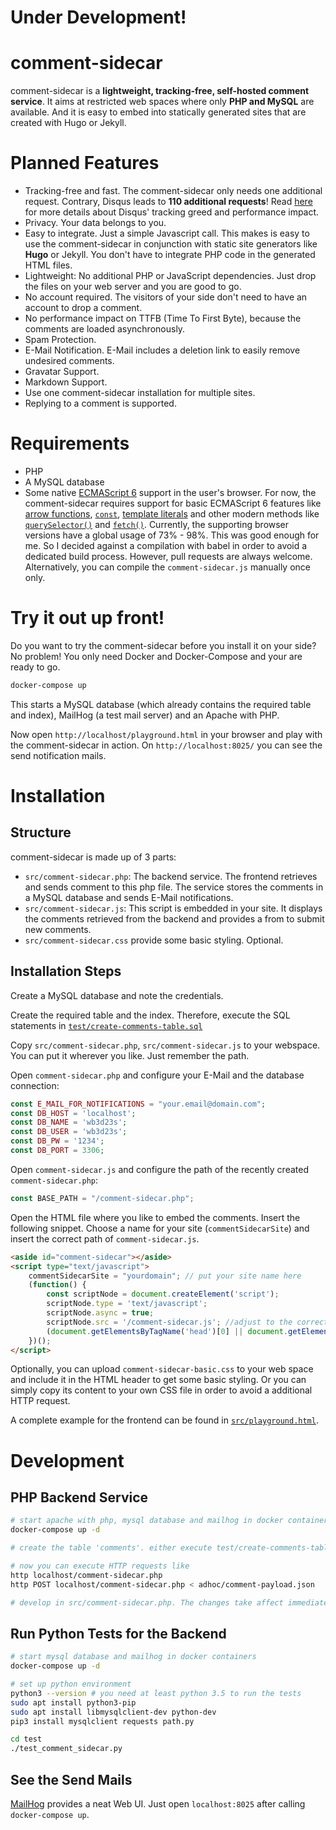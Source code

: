 # Under Development!


# comment-sidecar

comment-sidecar is a **lightweight, tracking-free, self-hosted comment service**. It aims at restricted web spaces where only **PHP and MySQL** are available. And it is easy to embed into statically generated sites that are created with Hugo or Jekyll.
  
# Planned Features

- Tracking-free and fast. The comment-sidecar only needs one additional request. Contrary, Disqus leads to **110 additional requests**! Read [here](http://donw.io/post/github-comments/) for more details about Disqus' tracking greed and performance impact.
- Privacy. Your data belongs to you.
- Easy to integrate. Just a simple Javascript call. This makes is easy to use the comment-sidecar in conjunction with static site generators like **Hugo** or Jekyll. You don't have to integrate PHP code in the generated HTML files.
- Lightweight: No additional PHP or JavaScript dependencies. Just drop the files on your web server and you are good to go.
- No account required. The visitors of your side don't need to have an account to drop a comment.
- No performance impact on TTFB (Time To First Byte), because the comments are loaded asynchronously.
- Spam Protection.
- E-Mail Notification. E-Mail includes a deletion link to easily remove undesired comments. 
- Gravatar Support.
- Markdown Support.
- Use one comment-sidecar installation for multiple sites.
- Replying to a comment is supported.

# Requirements

- PHP
- A MySQL database
- Some native [ECMAScript 6](http://es6-features.org/) support in the user's browser. For now, the comment-sidecar requires support for basic ECMAScript 6 features like [arrow functions](http://www.caniuse.com/#search=arrow), [`const`](http://www.caniuse.com/#search=const), [template literals](http://www.caniuse.com/#search=template) and other modern methods like [`querySelector()`](http://www.caniuse.com/#search=queryselector) and [`fetch()`](http://www.caniuse.com/#search=fetch). Currently, the supporting browser versions have a global usage of 73% - 98%. This was good enough for me. So I decided against a compilation with babel in order to avoid a dedicated build process. However, pull requests are always welcome. Alternatively, you can compile the `comment-sidecar.js` manually once only.

# Try it out up front!

Do you want to try the comment-sidecar before you install it on your side? No problem! You only need Docker and Docker-Compose and your are ready to go.
 
```bash
docker-compose up
```

This starts a MySQL database (which already contains the required table and index), MailHog (a test mail server) and an Apache with PHP.

Now open `http://localhost/playground.html` in your browser and play with the comment-sidecar in action. On `http://localhost:8025/` you can see the send notification mails.

# Installation

## Structure

comment-sidecar is made up of 3 parts:

- `src/comment-sidecar.php`: The backend service. The frontend retrieves and sends comment to this php file. The service stores the comments in a MySQL database and sends E-Mail notifications.
- `src/comment-sidecar.js`: This script is embedded in your site. It displays the comments retrieved from the backend and provides a from to submit new comments.
- `src/comment-sidecar.css` provide some basic styling. Optional.

## Installation Steps 

Create a MySQL database and note the credentials. 

Create the required table and the index. Therefore, execute the SQL statements in  [`test/create-comments-table.sql`](https://github.com/phauer/comment-sidecar/blob/master/test/create-comments-table.sql) 

Copy `src/comment-sidecar.php`, `src/comment-sidecar.js` to your webspace. You can put it wherever you like. Just remember the path.

Open `comment-sidecar.php` and configure your E-Mail and the database connection:

```php
const E_MAIL_FOR_NOTIFICATIONS = "your.email@domain.com";
const DB_HOST = 'localhost';
const DB_NAME = 'wb3d23s';
const DB_USER = 'wb3d23s';
const DB_PW = '1234';
const DB_PORT = 3306;
```

Open `comment-sidecar.js` and configure the path of the recently created `comment-sidecar.php`:

```javascript
const BASE_PATH = "/comment-sidecar.php";
```

Open the HTML file where you like to embed the comments. Insert the following snippet. Choose a name for your site (`commentSidecarSite`) and insert the correct path of `comment-sidecar.js`.

```html
<aside id="comment-sidecar"></aside>
<script type="text/javascript">
    commentSidecarSite = "yourdomain"; // put your site name here 
    (function() {
        const scriptNode = document.createElement('script');
        scriptNode.type = 'text/javascript';
        scriptNode.async = true;
        scriptNode.src = '/comment-sidecar.js'; //adjust to the correct path
        (document.getElementsByTagName('head')[0] || document.getElementsByTagName('body')[0]).appendChild(scriptNode);
    })();
</script>
```

Optionally, you can upload `comment-sidecar-basic.css` to your web space and include it in the HTML header to get some basic styling. Or you can simply copy its content to your own CSS file in order to avoid a additional HTTP request.

A complete example for the frontend can be found in [`src/playground.html`](https://github.com/phauer/comment-sidecar/blob/master/src/playground.html).  

# Development

## PHP Backend Service

```bash
# start apache with php, mysql database and mailhog in docker containers
docker-compose up -d

# create the table 'comments'. either execute test/create-comments-table.sql manually or execute the tests (see below)

# now you can execute HTTP requests like
http localhost/comment-sidecar.php
http POST localhost/comment-sidecar.php < adhoc/comment-payload.json

# develop in src/comment-sidecar.php. The changes take affect immediately. 
```

## Run Python Tests for the Backend

```bash
# start mysql database and mailhog in docker containers
docker-compose up -d

# set up python environment
python3 --version # you need at least python 3.5 to run the tests
sudo apt install python3-pip
sudo apt install libmysqlclient-dev python-dev 
pip3 install mysqlclient requests path.py

cd test
./test_comment_sidecar.py
```

## See the Send Mails

[MailHog](https://github.com/mailhog/MailHog) provides a neat Web UI. Just open `localhost:8025` after calling `docker-compose up`.